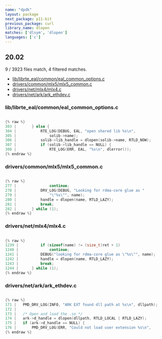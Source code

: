 ```yaml
---
name: "dpdk"
layout: package
next_package: p11-kit
previous_package: curl
library_name: dlopen
matches: ['dlsym', 'dlopen']
languages: ['c']
---
```

## 20.02
9 / 3923 files match, 4 filtered matches.

 - [lib/librte_eal/common/eal_common_options.c](#liblibrte_ealcommoneal_common_optionsc)
 - [drivers/common/mlx5/mlx5_common.c](#driverscommonmlx5mlx5_commonc)
 - [drivers/net/mlx4/mlx4.c](#driversnetmlx4mlx4c)
 - [drivers/net/ark/ark_ethdev.c](#driversnetarkark_ethdevc)

### lib/librte_eal/common/eal_common_options.c

```c

{% raw %}
303 | 		} else {
304 | 			RTE_LOG(DEBUG, EAL, "open shared lib %s\n",
305 | 				solib->name);
306 | 			solib->lib_handle = dlopen(solib->name, RTLD_NOW);
307 | 			if (solib->lib_handle == NULL) {
308 | 				RTE_LOG(ERR, EAL, "%s\n", dlerror());
{% endraw %}

```
### drivers/common/mlx5/mlx5_common.c

```c

{% raw %}
277 | 				continue;
278 | 			DRV_LOG(DEBUG, "Looking for rdma-core glue as "
279 | 				"\"%s\"", name);
280 | 			handle = dlopen(name, RTLD_LAZY);
281 | 			break;
282 | 		} while (1);
{% endraw %}

```
### drivers/net/mlx4/mlx4.c

```c

{% raw %}
1239 | 			if (sizeof(name) != (size_t)ret + 1)
1240 | 				continue;
1241 | 			DEBUG("looking for rdma-core glue as \"%s\"", name);
1242 | 			handle = dlopen(name, RTLD_LAZY);
1243 | 			break;
1244 | 		} while (1);
{% endraw %}

```
### drivers/net/ark/ark_ethdev.c

```c

{% raw %}
171 | 	PMD_DRV_LOG(INFO, "ARK EXT found dll path at %s\n", dllpath);
172 | 
173 | 	/* Open and load the .so */
174 | 	ark->d_handle = dlopen(dllpath, RTLD_LOCAL | RTLD_LAZY);
175 | 	if (ark->d_handle == NULL) {
176 | 		PMD_DRV_LOG(ERR, "Could not load user extension %s\n",
{% endraw %}

```